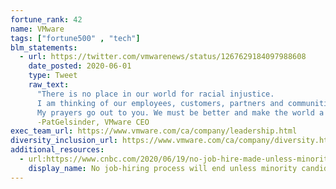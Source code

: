 ```yaml
---
fortune_rank: 42
name: VMware
tags: ["fortune500" , "tech"]
blm_statements:
  - url: https://twitter.com/vmwarenews/status/1267629184097988608
    date_posted: 2020-06-01
    type: Tweet
    raw_text:
      "There is no place in our world for racial injustice.
	  I am thinking of our employees, customers, partners and communitiesw who are hurting and angry.  
	  My prayers go out to you. We must be better and make the world a better place for everyone in it." 
	  -PatGelsinder, VMware CEO
exec_team_url: https://www.vmware.com/ca/company/leadership.html
diversity_inclusion_url: https://www.vmware.com/ca/company/diversity.html
additional_resources:
  - url:https://www.cnbc.com/2020/06/19/no-job-hire-made-unless-minority-candidate-interviewed-vmware-ceo.html
    display_name: No job-hiring process will end unless minority candidate is interviewed: VMware CEO Pat Gelsinger
---
```

